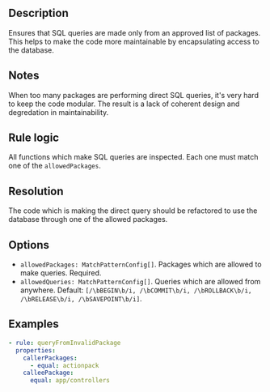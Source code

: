 ## Description

Ensures that SQL queries are made only from an approved list of packages. This helps to make the
code more maintainable by encapsulating access to the database.

## Notes

When too many packages are performing direct SQL queries, it's very hard to keep the code modular.
The result is a lack of coherent design and degredation in maintainability.

## Rule logic

All functions which make SQL queries are inspected. Each one must match one of the
`allowedPackages`.

## Resolution

The code which is making the direct query should be refactored to use the database through one of
the allowed packages.

## Options

- `allowedPackages: MatchPatternConfig[]`. Packages which are allowed to make queries. Required.
- `allowedQueries: MatchPatternConfig[]`. Queries which are allowed from anywhere. Default:
  `[/\bBEGIN\b/i, /\bCOMMIT\b/i, /\bROLLBACK\b/i, /\bRELEASE\b/i, /\bSAVEPOINT\b/i]`.

## Examples

```yaml
- rule: queryFromInvalidPackage
  properties:
    callerPackages:
      - equal: actionpack
    calleePackage:
      equal: app/controllers
```
